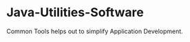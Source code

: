 Java-Utilities-Software
=======================

Common Tools helps out to simplify Application Development.
